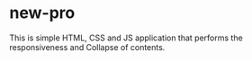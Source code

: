 # new-pro

This is simple HTML, CSS and JS application that performs the responsiveness and Collapse of contents.
